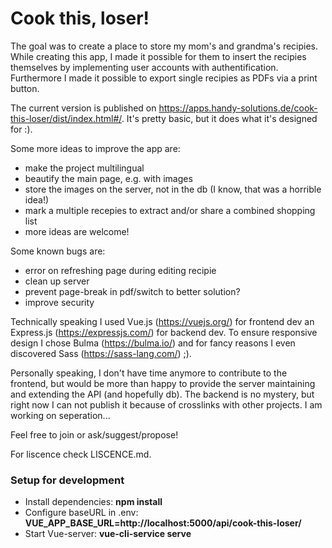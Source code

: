 # Cook this, loser!

The goal was to create a place to store my mom's and grandma's recipies. While creating this app, I made it possible for them to insert the recipies themselves by implementing user accounts with authentification. Furthermore I made it possible to export single recipies as PDFs via a print button.

The current version is published on https://apps.handy-solutions.de/cook-this-loser/dist/index.html#/. It's pretty basic, but it does what it's designed for :).

Some more ideas to improve the app are:

- make the project multilingual
- beautify the main page, e.g. with images
- store the images on the server, not in the db (I know, that was a horrible idea!)
- mark a multiple recepies to extract and/or share a combined shopping list
- more ideas are welcome!

Some known bugs are:

- error on refreshing page during editing recipie
- clean up server
- prevent page-break in pdf/switch to better solution?
- improve security

Technically speaking I used Vue.js (https://vuejs.org/) for frontend dev an Express.js (https://expressjs.com/) for backend dev. To ensure responsive design I chose Bulma (https://bulma.io/) and for fancy reasons I even discovered Sass (https://sass-lang.com/) ;).

Personally speaking, I don't have time anymore to contribute to the frontend, but would be more than happy to provide the server maintaining and extending the API (and hopefully db). The backend is no mystery, but right now I can not publish it because of crosslinks with other projects. I am working on seperation...

Feel free to join or ask/suggest/propose!

For liscence check LISCENCE.md.

### Setup for development

- Install dependencies: **npm install**
- Configure baseURL in .env: **VUE_APP_BASE_URL=http://localhost:5000/api/cook-this-loser/**
- Start Vue-server: **vue-cli-service serve**
